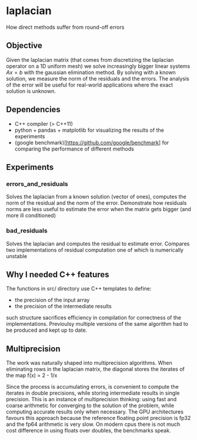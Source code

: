 # laplacian
How direct methods suffer from round-off errors


## Objective
Given the laplacian matrix (that comes from discretizing the laplacian operator on a 1D uniform mesh) we solve increasingly bigger linear systems $Ax = b$ with the gaussian elimination method.
By solving with a known solution, we measure the norm of the residuals and the errors. The analysis of the error will be useful for real-world applications where the exact solution is unknown.


## Dependencies
 * C++ compiler (> C++11)
 * python + pandas + matplotlib for visualizing the results of the experiments
 * (google benchmark)[https://github.com/google/benchmark] for comparing the performance of different methods


## Experiments

### errors_and_residuals
Solves the laplacian from a known solution (vector of ones), computes the norm of the residual and the norm of the error. Demonstrate how residuals norms are less useful to estimate the error when the matrix gets bigger (and more ill conditioned)


### bad_residuals
Solves the laplacian and computes the residual to estimate error. Compares two implementations of residual computation one of which is numerically unstable


## Why I needed C++ features
The functions in src/ directory use C++ templates to define:
 * the precision of the input array
 * the precision of the intermediate results

such structure sacrifices efficiency in compilation for correctness of the implementations. Previoulsy multiple versions of the same algorithm had to be produced and kept up to date.


## Multiprecision
The work was naturally shaped into multiprecision algorithms. When eliminating rows in the laplacian matrix, the diagonal stores the iterates of the map f(x) = 2 - 1/x

Since the process is accumulating errors, is convenient to compute the iterates in double precisions, while storing intermediate results in single precision. This is an instance of multiprecision thinking: using fast and coarse arithmetic for converging to the solution of the problem, while computing accurate results only when necessary. The GPU architectures favours this approach because the reference floating point precision is fp32 and the fp64 arithmetic is very slow. On modern cpus there is not much cost difference in using floats over doubles, the benchmarks speak.
